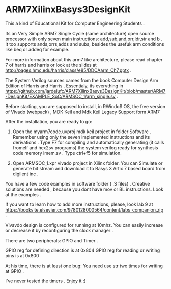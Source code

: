 # ARM7XilinxBasys3DesignKit

This a kind of Educational Kit for Computer Engineering Students .


Its an Very Simple ARM7 Single Cycle  (same architecture) open source processor with only seven main instructions: add,sub,and,orr,ldr,str and b . It too supports ands,orrs,adds and subs, besides the usefuk arm conditions like beq or addeq for example.

For more information about this arm7 like architecture, please read chapter 7 of harris and harris or look at the slides at http://pages.hmc.edu/harris/class/e85/DDCAarm_Ch7.pptx .

The System Verilog sources cames from the book Computer Design Arm Edition of Harris and Harris . Essentialy, its everything in https://github.com/jardelufc/ARM7XilinxBasys3DesignKit/blob/master/ARM7-DesignKit/EXAMPLE_SoC/ARMSOC_1/arm_single.sv .

Before starting, you are supposed to install, in RWindo$ OS, the free version of  Vivado (webpack) , MDK Keil and Mdk Keil Legacy Support form ARM7 

After the installation, you are ready to go:

1. Open the myarm7code.uvproj mdk keil project in folder Software . Remember using only the seven implemented instructions and its derivations . Type F7 for compiling and automatically generating (it calls fromelf and hex2sv programs) the system verilog ready for synthesis code memory imem.sv . Type ctrl+f5 for simulation.

2. Open ARMSOC_1.xpr vivado project in Xilinx folder. You can Simulate or generate bit stream and download it to Basys 3 Artix 7 based board from digilent inc .

You have a few code examples in software folder ( .S files) . Creative solutions are needed , because you dont have mov or BL instructions. Look at the examples .

If you want to learn how to add more instructions, please, look lab 9 at https://booksite.elsevier.com/9780128000564/content/labs_companion.zip .

Vivavdo design is configured for running at 10mhz. You can easily increase or decrease it by reconfiguring the clock manager .

There are two peripherals: GPIO and Timer .

GPIO reg for defining direction is at 0x804 
GPIO reg for reading or writing pins is at 0x800

At his time, there is at least one bug: You need use str two times for writing at GPIO .

I've never tested the timers . Enjoy it :) 

